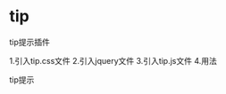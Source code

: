 ﻿# tip
tip提示插件

1.引入tip.css文件
2.引入jquery文件
3.引入tip.js文件
4.用法

<div class="tip">
    <span class="tip-title">tip提示</span>
</div>

<script>
   $('.tip-title').tip({
	content:'提示提示提示',   //提示内容
	trigger:'click',          //有click和hover两种方式，默认是click
	placement:'top',	  //提示出现的位置，默认是top
	color:'red',		  //提示的字体颜色
	size:'18px'		  //提示的字体大小
   });
</script>